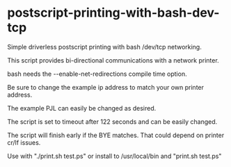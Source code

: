 # postscript-printing-with-bash-dev-tcp

Simple driverless postscript printing with bash /dev/tcp networking.

This script provides bi-directional communications with a network printer.

bash needs the --enable-net-redirections compile time option.

Be sure to change the example ip address to match your own printer address.

The example PJL can easily be changed as desired.

The script is set to timeout after 122 seconds and can be easily changed.

The script will finish early if the BYE matches. That could depend on printer cr/lf issues.

Use with "./print.sh test.ps" or install to /usr/local/bin and "print.sh test.ps"

